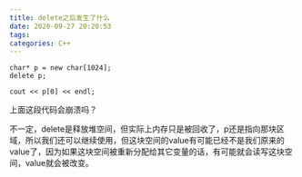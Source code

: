 ```yaml
---
title: delete之后发生了什么
date: 2020-09-27 20:20:53
tags:
categories: C++
---
```

```
char* p = new char[1024];
delete p;

cout << p[0] << endl;
```

上面这段代码会崩溃吗？  

不一定，delete是释放堆空间，但实际上内存只是被回收了，p还是指向那块区域，所以我们还可以继续使用，但这块空间的value有可能已经不是我们原来的value了，因为如果这块空间被重新分配给其它变量的话，有可能就会读写这块空间，value就会被改变。
  


